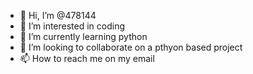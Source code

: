 - 👋 Hi, I’m @478144
- 👀 I’m interested in coding
- 🌱 I’m currently learning python
- 💞️ I’m looking to collaborate on a pthyon based project
- 📫 How to reach me on my email

<!---
478144/478144 is a ✨ special ✨ repository because its `README.md` (this file) appears on your GitHub profile.
You can click the Preview link to take a look at your changes.
--->
